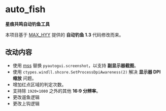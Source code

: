 # auto_fish

**星痕共鸣自动钓鱼工具**

本项目基于 [MAX_HYY](https://space.bilibili.com/189854873) 提供的 **自动钓鱼 1.3** 代码修改而来。

## 改动内容

- 使用 [mss](https://github.com/BoboTiG/python-mss) 替换 `pyautogui.screenshot`，以支持 **副显示器截图**。
- 使用 `ctypes.windll.shcore.SetProcessDpiAwareness(2)` 解决 **显示器 DPI 缩放** 问题。
- 增加红点区域的判定次数。
- 支持除 `1920×1080` 之外的其他 **16:9 分辨率**。
- 更改遛鱼逻辑
- 更改上钩逻辑
